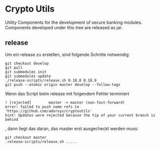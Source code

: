 # Crypto Utils

Utility Components for the development of secure banking modules. Components developed under this tree are released as jar.

## release 
Um ein release zu erstellen, sind folgende Schritte notwendig:
    
    git checkout develop
    git pull
    git submodules init
    git submodules update
    ./release-scripts/release.sh 0.18.8 0.18.9
    git push --atomic origin master develop --follow-tags 
    
Wenn das Script beim release mit folgendem Fehler terminiert

    ! [rejected]        master -> master (non-fast-forward)
    error: failed to push some refs to 'https://github.com/adorsys/cryptoutils'
    hint: Updates were rejected because the tip of your current branch is behind

, dann liegt das daran, das master erst ausgecheckt werden muss:

    git checkout master
    .release-scripts/release.sh .....